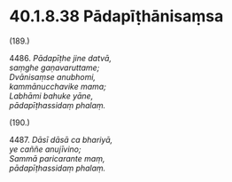 

# 40.1.8.38 Pādapīṭhānisaṃsa





(189.)

4486\. _Pādapīṭhe jine datvā,_  
_saṃghe gaṇavaruttame;_  
_Dvānisaṃse anubhomi,_  
_kammānucchavike mama;_  
_Labhāmi bahuke yāne,_  
_pādapīṭhassidaṃ phalaṃ._  


(190.)

4487\. _Dāsī dāsā ca bhariyā,_  
_ye caññe anujīvino;_  
_Sammā paricarante maṃ,_  
_pādapīṭhassidaṃ phalaṃ._  




